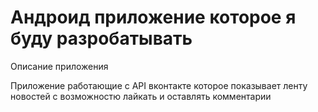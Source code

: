 # Андроид приложение которое я буду разробатывать

Описание приложения

Приложение работающие с API вконтакте которое показывает ленту новостей с возможностю лайкать и оставлять комментарии
